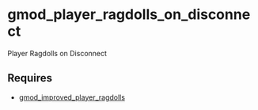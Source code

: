 # gmod_player_ragdolls_on_disconnect
Player Ragdolls on Disconnect

## Requires
- [gmod_improved_player_ragdolls](https://github.com/Pika-Software/gmod_improved_player_ragdolls)
